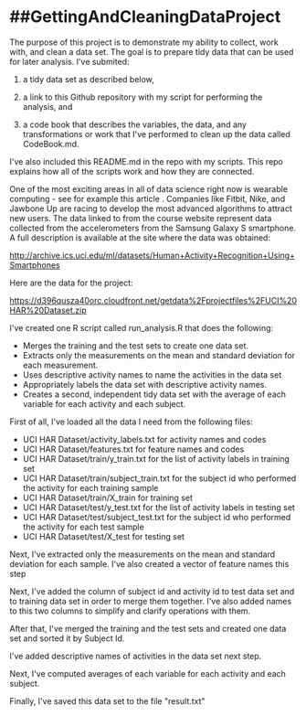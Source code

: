 ##GettingAndCleaningDataProject
===============================

The purpose of this project is to demonstrate my ability to collect, work with, and clean a data set. The goal is to prepare tidy data that can be used for later analysis. I've submited:

 1) a tidy data set as described below,

 2) a link to this Github repository with my script for performing the analysis, and

 3) a code book that describes the variables, the data, and any transformations or work that I've performed to clean up the data called CodeBook.md.

I've also included this README.md in the repo with my scripts. This repo explains how all of the scripts work and how they are connected.  

One of the most exciting areas in all of data science right now is wearable computing - see for example this article . Companies like Fitbit, Nike, and Jawbone Up are racing to develop the most advanced algorithms to attract new users. The data linked to from the course website represent data collected from the accelerometers from the Samsung Galaxy S smartphone. A full description is available at the site where the data was obtained: 

http://archive.ics.uci.edu/ml/datasets/Human+Activity+Recognition+Using+Smartphones 

Here are the data for the project: 

https://d396qusza40orc.cloudfront.net/getdata%2Fprojectfiles%2FUCI%20HAR%20Dataset.zip 

I've created one R script called run_analysis.R that does the following: 
* Merges the training and the test sets to create one data set.
* Extracts only the measurements on the mean and standard deviation for each measurement. 
* Uses descriptive activity names to name the activities in the data set
* Appropriately labels the data set with descriptive activity names. 
* Creates a second, independent tidy data set with the average of each variable for each activity and each subject. 

First of all, I've loaded all the data I need from the following files:
* UCI HAR Dataset/activity_labels.txt for activity names and codes
* UCI HAR Dataset/features.txt for feature names and codes
* UCI HAR Dataset/train/y_train.txt for the list of activity labels in training set
* UCI HAR Dataset/train/subject_train.txt for the subject id who performed the activity for each training sample
* UCI HAR Dataset/train/X_train for training set
* UCI HAR Dataset/test/y_test.txt for the list of activity labels in testing set
* UCI HAR Dataset/test/subject_test.txt for the subject id who performed the activity for each test sample
* UCI HAR Dataset/test/X_test for testing set

Next, I've extracted only the measurements on the mean and standard deviation for each sample.
I've also created a vector of feature names this step

Next, I've added the column of subject id and activity id to test data set and to training data set in order to merge them together.
I've also added names to this two columns to simplify and clarify operations with them.

After that, I've merged the training and the test sets and created one data set and sorted it by Subject Id.

I've added descriptive names of activities in the data set next step.

Next, I've computed averages of each variable for each activity and each subject.

Finally, I've saved this data set to the file "result.txt"
